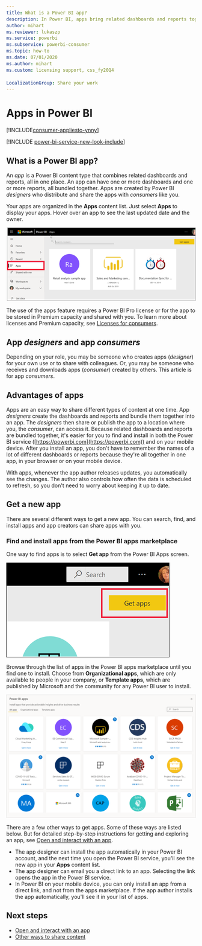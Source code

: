 ```yaml
---
title: What is a Power BI app?
description: In Power BI, apps bring related dashboards and reports together, all in one place.
author: mihart
ms.reviewer: lukaszp
ms.service: powerbi
ms.subservice: powerbi-consumer
ms.topic: how-to
ms.date: 07/01/2020
ms.author: mihart
ms.custom: licensing support, css_fy20Q4

LocalizationGroup: Share your work
---
```


# Apps in Power BI

[!INCLUDE[consumer-appliesto-ynny](../includes/consumer-appliesto-ynny.md)]

[!INCLUDE [power-bi-service-new-look-include](../includes/power-bi-service-new-look-include.md)]

## What is a Power BI app?
An *app* is a Power BI content type that combines related dashboards and reports, all in one place. An app can have one or more dashboards and one or more reports, all bundled together. Apps are created by Power BI *designers* who distribute and share the apps with *consumers* like you. 

Your apps are organized in the **Apps** content list. Just select **Apps** to display your apps. Hover over an app to see the last updated date and the owner. 

![Apps in Power BI](./media/end-user-apps/power-bi-apps-red.png)


The use of the apps feature requires a Power BI Pro license or for the app to be stored in Premium capacity and shared with you. To learn more about licenses and Premium capacity, see [Licenses for consumers](end-user-license.md).

## App *designers* and app *consumers*
Depending on your role, you may be someone who creates apps (*designer*) for your own use or to share with colleagues. Or, you may be someone who receives and downloads apps (*consumer*) created by others. This article is for app *consumers*.

## Advantages of apps
Apps are an easy way to share different types of content at one time. App *designers* create the dashboards and reports and bundle them together into an app. The *designers* then share or publish the app to a location where you, the *consumer*, can access it. Because related dashboards and reports are bundled together, it's easier for you to find and install in both the Power BI service ([https://powerbi.com](https://powerbi.com)) and on your mobile device. After you install an app, you don't have to remember the names of a lot of different dashboards or reports because they're all together in one app, in your browser or on your mobile device.

With apps, whenever the app author releases updates, you automatically see the changes. The author also controls how often the data is scheduled to refresh, so you don't need to worry about keeping it up to date. 

<!-- add conceptual art -->
## Get a new app
There are several different ways to get a new app. You can search, find, and install apps and app creators can share apps with you. 

### Find and install apps from the Power BI apps marketplace
One way to find apps is to select **Get app** from the Power BI Apps screen. 

![Screenshot of Apps screen showing the Get apps icon](./media/end-user-apps/power-bi-get-apps-icon.png)

Browse through the list of apps in the Power BI apps marketplace until you find one to install. Choose from **Organizational apps**, which are only available to people in your company, or **Template apps**, which are published by Microsoft and the community for any Power BI user to install. 

![Power BI apps marketplace](./media/end-user-apps/power-bi-app-marketplace.png)

There are a few other ways to get apps. Some of these ways are listed below. But for detailed step-by-step instructions for getting and exploring an app, see [Open and interact with an app](end-user-app-view.md).

* The app designer can install the app automatically in your Power BI account, and the next time you open the Power BI service, you'll see the new app in your **Apps** content list. 
* The app designer can email you a direct link to an app. Selecting the link opens the app in the Power BI service.
* In Power BI on your mobile device, you can only install an app from a direct link, and not from the apps marketplace. If the app author installs the app automatically, you'll see it in your list of apps. 

## Next steps
* [Open and interact with an app](end-user-app-view.md)
* [Other ways to share content](end-user-shared-with-me.md)

